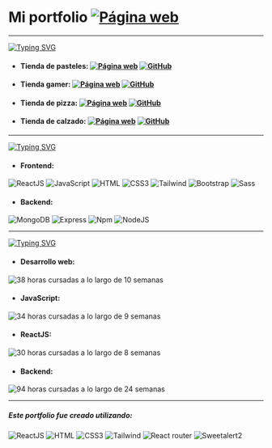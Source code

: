 # Mi portfolio <a href="https://heroic-jelly-61447b.netlify.app"><img alt="Página web" src="https://img.shields.io/badge/P%C3%A1gina-%23f00?style=flat-square&logo=google&logoColor=%23000"></a>
------------

[![Typing SVG](https://readme-typing-svg.demolab.com?font=Fira+Code&pause=1000&color=F70066&random=false&width=435&lines=MIS+PROYECTOS)](https://git.io/typing-svg)
- #### Tienda de pasteles:  <a href="http://deluxe-profiterole-26283c.netlify.app/"><img alt="Página web" src="https://img.shields.io/badge/P%C3%A1gina-%23f00?style=flat-square&logo=google&logoColor=%23000"></a> <a href="https://github.com/nicodgon/cakeshop.git"><img alt="GitHub" src="https://img.shields.io/badge/GitHub-%23000?style=flat-square&logo=github">
</a>

- #### Tienda gamer:  <a href="https://precious-figolla-bd6d41.netlify.app"><img alt="Página web" src="https://img.shields.io/badge/P%C3%A1gina-%23f00?style=flat-square&logo=google&logoColor=%23000"></a> <a href="https://github.com/nicodgon/gamershop.git"><img alt="GitHub" src="https://img.shields.io/badge/GitHub-%23000?style=flat-square&logo=github">
</a>

- #### Tienda de pizza:  <a href="https://calm-conkies-e1909a.netlify.app"><img alt="Página web" src="https://img.shields.io/badge/P%C3%A1gina-%23f00?style=flat-square&logo=google&logoColor=%23000"></a> <a href="https://github.com/nicodgon/pizzashop.git"><img alt="GitHub" src="https://img.shields.io/badge/GitHub-%23000?style=flat-square&logo=github">
</a>

- #### Tienda de calzado:  <a href="https://stately-malabi-29d286.netlify.app"><img alt="Página web" src="https://img.shields.io/badge/P%C3%A1gina-%23f00?style=flat-square&logo=google&logoColor=%23000"></a> <a href="https://github.com/nicodgon/carrito-de-compras.git"><img alt="GitHub" src="https://img.shields.io/badge/GitHub-%23000?style=flat-square&logo=github">
</a>

------------

[![Typing SVG](https://readme-typing-svg.demolab.com?font=Fira+Code&pause=1000&color=F70066&random=false&width=435&lines=HABILIDADES)](https://git.io/typing-svg)
- #### Frontend:
<img alt="ReactJS" src="https://img.shields.io/badge/ReactJS-%230ff"> <img alt="JavaScript" src="https://img.shields.io/badge/JavaScript-%23fd3"> <img alt="HTML" src="https://img.shields.io/badge/HTML-red"> <img alt="CSS3" src="https://img.shields.io/badge/CSS-%2300f"> <img alt="Tailwind" src="https://img.shields.io/badge/Tailwind-%230ff"> <img alt="Bootstrap" src="https://img.shields.io/badge/Bootstrap-%23f0f"> <img alt="Sass" src="https://img.shields.io/badge/Sass-%23e66">

- #### Backend:
<img alt="MongoDB" src="https://img.shields.io/badge/MongoDB-%23ad3"> <img alt="Express" src="https://img.shields.io/badge/Express-%23fff"> <img alt="Npm" src="https://img.shields.io/badge/Npm-%23f00"> <img alt="NodeJS" src="https://img.shields.io/badge/NodeJS-%238d6">

------------

[![Typing SVG](https://readme-typing-svg.demolab.com?font=Fira+Code&pause=1000&color=F70066&random=false&width=435&lines=ESTUDIOS)](https://git.io/typing-svg)
- #### Desarrollo web:
<img alt="38 horas cursadas a lo largo de 10 semanas" src="https://img.shields.io/badge/38%20horas%20cursadas%20a%20lo%20largo%20de%2010%20semanas-%23000?style=for-the-badge">

- #### JavaScript:
<img alt="34 horas cursadas a lo largo de 9 semanas" src="https://img.shields.io/badge/34%20horas%20cursadas%20a%20lo%20largo%20de%209%20semanas-%23000?style=for-the-badge">

- #### ReactJS:
<img alt="30 horas cursadas a lo largo de 8 semanas" src="https://img.shields.io/badge/30%20horas%20cursadas%20a%20lo%20largo%20de%208%20semanas-%23000?style=for-the-badge">

- #### Backend:
<img alt="94 horas cursadas a lo largo de 24 semanas" src="https://img.shields.io/badge/94%20horas%20cursadas%20a%20lo%20largo%20de%2024%20semanas-%23000?style=for-the-badge">

------------

##### Este portfolio fue creado utilizando:
<img alt="ReactJS" src="https://img.shields.io/badge/ReactJS-%230ff"> <img alt="HTML" src="https://img.shields.io/badge/HTML-red"> <img alt="CSS3" src="https://img.shields.io/badge/CSS-%2300f"> <img alt="Tailwind" src="https://img.shields.io/badge/Tailwind-%230ff"> <img alt="React router" src="https://img.shields.io/badge/React%20router-%23f00"> <img alt="Sweetalert2" src="https://img.shields.io/badge/Sweetalert2-%23f0f">
